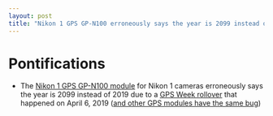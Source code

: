 ```yaml
---
layout: post
title: "Nikon 1 GPS GP-N100 erroneously says the year is 2099 instead of 2019 due to a GPS Week rollover bug starting April 6, 2019"
---
```


# Pontifications

* The [Nikon 1 GPS GP-N100 module](https://www.nikonusa.com/en/nikon-products/product/gps/gp-n100-gps-unit.html#tab-ProductDetail-ProductTabs-Overview) for Nikon 1 cameras erroneously says the year is 2099 instead of 2019 due to a [GPS Week rollover](https://en.wikipedia.org/wiki/Time_formatting_and_storage_bugs#Second_GPS_rollover) that happened on April 6, 2019 ([and other GPS modules have the same bug](https://gpsd-dev.berlios.narkive.com/XGU31nJE/gps-date-fail-due-to-week-counter-rollover-not-a-gpsd-bug))
